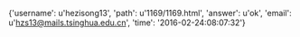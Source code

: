 {'username': u'hezisong13', 'path': u'1169/1169.html', 'answer': u'ok', 'email': u'hzs13@mails.tsinghua.edu.cn', 'time': '2016-02-24:08:07:32'}